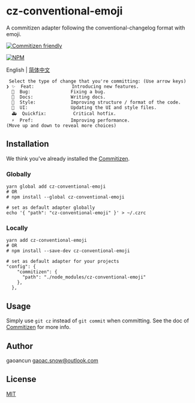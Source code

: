 # cz-conventional-emoji

A commitizen adapter following the conventional-changelog format with emoji.

[![Commitizen friendly](https://img.shields.io/badge/commitizen-friendly-brightgreen.svg)](http://commitizen.github.io/cz-cli/)

[![NPM](https://nodei.co/npm/cz-conventional-emoji.png?downloads=true&downloadRank=true&stars=true)](https://nodei.co/npm/cz-conventional-emoji/)

English | [简体中文](./README.zh-CN.md)

```
 Select the type of change that you're committing: (Use arrow keys)
❯ ✨  Feat:              Introducing new features.
  🐛  Bug:               Fixing a bug.
  📝  Docs:              Writing docs.
  🎨  Style:             Improving structure / format of the code.
  💄  UI:                Updating the UI and style files.
  🚑  Quickfix:          Critical hotfix.
  ⚡️  Pref:              Improving performance.
(Move up and down to reveal more choices)
```

## Installation

We think you've already installed the [Commitizen](https://github.com/commitizen/cz-cli).

### Globally

```
yarn global add cz-conventional-emoji
# OR
# npm install --global cz-conventional-emoji

# set as default adapter globally
echo '{ "path": "cz-conventional-emoji" }' > ~/.czrc
```

### Locally

```
yarn add cz-conventional-emoji
# OR
# npm install --save-dev cz-conventional-emoji

# set as default adapter for your projects
"config": {
    "commitizen": {
      "path": "./node_modules/cz-conventional-emoji"
    },
  },
```

## Usage

Simply use `git cz` instead of `git commit` when committing. See the doc of [Commitizen](https://github.com/commitizen/cz-cli) for more info.

## Author

gaoancun <gaoac.snow@outlook.com>

## License

[MIT](LICENSE)
